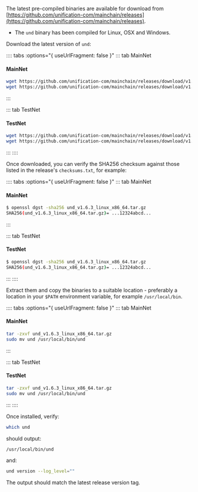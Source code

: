 The latest pre-compiled binaries are available for download from
[https://github.com/unification-com/mainchain/releases](https://github.com/unification-com/mainchain/releases).

- The `und` binary has been compiled for Linux, OSX and Windows.

Download the latest version of `und`:

:::: tabs :options="{ useUrlFragment: false }"
::: tab MainNet
#### MainNet
```bash
wget https://github.com/unification-com/mainchain/releases/download/v1.6.3/und_v1.6.3_linux_x86_64.tar.gz
wget https://github.com/unification-com/mainchain/releases/download/v1.6.3/checksums.txt
```
:::

::: tab TestNet
#### TestNet
```bash
wget https://github.com/unification-com/mainchain/releases/download/v1.6.3/und_v1.6.3_linux_x86_64.tar.gz
wget https://github.com/unification-com/mainchain/releases/download/v1.6.3/checksums.txt
```
:::
::::


Once downloaded, you can verify the SHA256 checksum against those listed in the release's `checksums.txt`, for example:

:::: tabs :options="{ useUrlFragment: false }"
::: tab MainNet
#### MainNet
```bash
$ openssl dgst -sha256 und_v1.6.3_linux_x86_64.tar.gz
SHA256(und_v1.6.3_linux_x86_64.tar.gz)= ...12324abcd...
```
:::

::: tab TestNet
#### TestNet
```bash
$ openssl dgst -sha256 und_v1.6.3_linux_x86_64.tar.gz
SHA256(und_v1.6.3_linux_x86_64.tar.gz)= ...12324abcd...
```
:::
::::

Extract them and copy the binaries to a suitable location - preferably a location in your `$PATH` environment variable,
for example `/usr/local/bin`.

:::: tabs :options="{ useUrlFragment: false }"
::: tab MainNet
#### MainNet
```bash
tar -zxvf und_v1.6.3_linux_x86_64.tar.gz
sudo mv und /usr/local/bin/und
```
:::

::: tab TestNet
#### TestNet
```bash
tar -zxvf und_v1.6.3_linux_x86_64.tar.gz
sudo mv und /usr/local/bin/und
```
:::
::::

Once installed, verify:

```bash
which und
```

should output:

```bash
/usr/local/bin/und
```

and:

```bash
und version --log_level=""
```

The output should match the latest release version tag.
